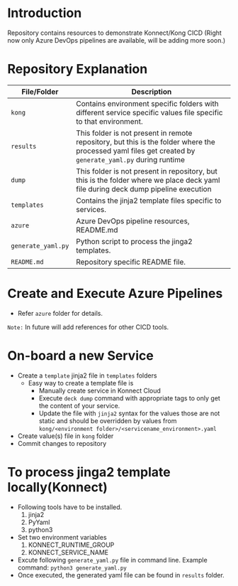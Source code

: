# Introduction 
Repository contains resources to demonstrate Konnect/Kong CICD (Right now only Azure DevOps pipelines are available, will be adding more soon.)

# Repository Explanation

| File/Folder | Description |
| --- | ----------- |
| `kong` | Contains environment specific folders with different service specific values file specific to that environment. |
| `results` | This folder is not present in remote repository, but this is the folder where the processed yaml files get created by `generate_yaml.py` during runtime |
| `dump` | This folder is not present in repository, but this is the folder where we place deck yaml file during deck dump pipeline execution |
| `templates` | Contains the jinja2 template files specific to services. |
| `azure` | Azure DevOps pipeline resources, README.md |
| `generate_yaml.py` | Python script to process the jinga2 templates. |
| `README.md` | Repository specific README file. |

# Create and Execute Azure Pipelines
 - Refer `azure` folder for details.
 
 `Note:` In future will add references for other CICD tools.

# On-board a new Service
 - Create a `template` jinja2 file in `templates` folders
   - Easy way to create a template file is
     - Manually create service in Konnect Cloud
     - Execute `deck dump` command with appropriate tags to only get the content of your service.
     - Update the file with `jinja2` syntax for the values those are not static and should be overridden by values from `kong/<environment folder>/<servicename_environment>.yaml`
 - Create value(s) file in `kong` folder
 - Commit changes to repository

# To process jinga2 template locally(Konnect)
- Following tools have to be installed.
    1. jinja2
    2. PyYaml
    3. python3
- Set two environment variables
    1. KONNECT_RUNTIME_GROUP
    2. KONNECT_SERVICE_NAME
- Excute following `generate_yaml.py` file in command line. Example command: `python3 generate_yaml.py`
- Once executed, the generated yaml file can be found in `results` folder.